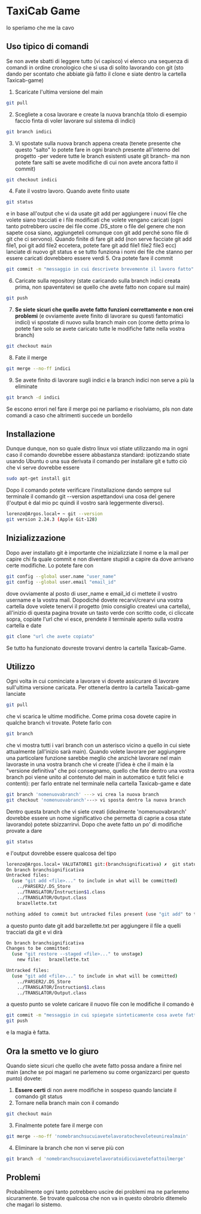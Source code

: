 # TaxiCab Game

Io speriamo che me la cavo

## Uso tipico di comandi
Se non avete sbatti di leggere tutto (vi capisco) vi elenco una sequenza di comandi in ordine cronologico che si usa di solito lavorando con git (sto dando per scontato che abbiate già fatto il clone e siate dentro la cartella Taxicab-game)
1. Scaricate l'ultima versione del main
```bash
git pull
```
2. Scegliete a cosa lavorare e create la nuova branch(a titolo di esempio faccio finta di voler lavorare sul sistema di indici)
```bash
git branch indici
```
3. Vi spostate sulla nuova branch appena creata (tenete presente che questo "salto" lo potete fare in ogni branch presente all'interno del progetto -per vedere tutte le branch esistenti usate git branch- ma non potete fare salti se avete modifiche di cui non avete ancora fatto il commit)
```bash
git checkout indici
```
4. Fate il vostro lavoro. Quando avete finito usate
```bash
git status
```
e in base all'output che vi da usate git add per aggiungere i nuovi file che volete siano tracciati e i file modificati che volete vengano caricati (ogni tanto potrebbero uscire dei file come .DS_store o file del genere che non sapete cosa siano, aggiungeteli comunque con git add perché sono file di git che ci servono). Quando finite di fare git add (non serve facciate git add file1, poi git add file2 eccetera, potete fare git add file1 file2 file3 ecc) lanciate di nuovo git status e se tutto funziona i nomi dei file che stanno per essere caricati dovrebbero essere verdi
5. Ora potete fare il commit
```bash
git commit -m "messaggio in cui descrivete brevemente il lavoro fatto"
```
6. Caricate sulla repository (state caricando sulla branch indici creata prima, non spaventatevi se quello che avete fatto non copare sul main)
```bash
git push
```
7. **Se siete sicuri che quello avete fatto funzioni correttamente e non crei problemi** (e ovviamente avete finito di lavorare su questi fantomatici indici) vi spostate di nuovo sulla branch main con (come detto prima lo potete fare solo se avete caricato tutte le modifiche fatte nella vostra branch)
```bash
git checkout main
``` 
8. Fate il merge 
```bash
git merge --no-ff indici 
```
9. Se avete finito di lavorare sugli indici e la branch indici non serve a più la eliminate
```bash
git branch -d indici
``` 
Se escono errori nel fare il merge poi ne parliamo e risolviamo, pls non date comandi a caso che altrimenti succede un bordello
## Installazione
Dunque dunque, non so quale distro linux voi stiate utilizzando ma in ogni caso il comando dovrebbe essere abbastanza standard: ipotizzando stiate usando Ubuntu o una sua derivata il comando per installare git e tutto ciò che vi serve dovrebbe essere
```bash
sudo apt-get install git
```
Dopo il comando potete verificare l'installazione dando sempre sul terminale il comando git --version aspettandovi una cosa del genere (l'output è dal mio pc quindi il vostro sarà leggermente diverso).
```bash
lorenzo@Argos.local➜ ~ git --version
git version 2.24.3 (Apple Git-128)
```

## Inizializzazione
Dopo aver installato git è importante che inizializziate il nome e la mail per capire chi fa quale commit e non diventare stupidi a capire da dove arrivano certe modifiche. Lo potete fare con 
```bash
git config --global user.name "user_name"
git config --global user.email "email_id"
```
dove ovviamente al posto di user_name e email_id ci mettete il vostro username e la vostra mail.
Dopodiché dovete recarvi/crearvi una vostra cartella dove volete tenervi il progetto (mio consiglio createvi una cartella), all'inizio di questa pagina trovate un tasto verde con scritto code, ci cliccate sopra, copiate l'url che vi esce, prendete il terminale aperto sulla vostra cartella e date
```bash
git clone "url che avete copiato"
``` 
Se tutto ha funzionato dovreste trovarvi dentro la cartella Taxicab-Game.


## Utilizzo
Ogni volta in cui cominciate a lavorare vi dovete assicurare di lavorare sull'ultima versione caricata. Per ottenerla dentro la cartella Taxicab-game lanciate
```bash
git pull
```
che vi scarica le ultime modifiche.
Come prima cosa dovete capire in qualche branch vi trovate. Potete farlo con
```bash
git branch
```
che vi mostra tutti i vari branch con un asterisco vicino a quello in cui siete attualmente (all'inizio sarà main). 
Quando volete lavorare per aggiungere una particolare funzione sarebbe meglio che anzichè lavorare nel main lavoraste in una vostra branch che vi create (l'idea è che il main è la "versione definitiva" che poi consegnamo, quello che fate dentro una vostra branch poi viene unito al contenuto del main in automatico e tutit felici e contenti): per farlo entrate nel terminale nella cartella Taxicab-game e date
```bash
git branch 'nomenuovabranch' ---> vi crea la nuova branch
git checkout 'nomenuovabranch'---> vi sposta dentro la nuova branch  
```
Dentro questa branch che vi siete creati (idealmente 'nomenuovabranch' dovrebbe essere un nome significativo che permetta di caprie a cosa state lavorando) potete sbizzarrirvi. Dopo che avete fatto un po' di modifiche provate a dare
```bash
git status 
```
e l'output dovrebbe essere qualcosa del tipo
```bash
lorenzo@Argos.local➜ VALUTATORE1 git:(branchsignificativa) ✗  git status                      
On branch branchsignificativa
Untracked files:
  (use "git add <file>..." to include in what will be committed)
	../PARSER2/.DS_Store
	../TRANSLATOR/Instruction$1.class
	../TRANSLATOR/Output.class
	brazellette.txt

nothing added to commit but untracked files present (use "git add" to track)
```
a questo punto date git add barzellette.txt per aggiungere il file a quelli tracciati da git e vi dirà
```bash
On branch branchsignificativa
Changes to be committed:
  (use "git restore --staged <file>..." to unstage)
	new file:   brazellette.txt

Untracked files:
  (use "git add <file>..." to include in what will be committed)
	../PARSER2/.DS_Store
	../TRANSLATOR/Instruction$1.class
	../TRANSLATOR/Output.class 
```
a questo punto se volete caricare il nuovo file con le modifiche il comando è
```bash
git commit -m "messaggio in cui spiegate sinteticamente cosa avete fatto"
git push
```
e la magia è fatta.
## Ora la smetto ve lo giuro
Quando siete sicuri che quello che avete fatto possa andare a finire nel main (anche se poi magari ne parlemeno su come organizzarci per questo punto) dovete:
1. **Essere certi** di non avere modifiche in sospeso quando lanciate il comando git status
2. Tornare nella branch main con il comando
```bash
git checkout main     
```
3. Finalmente potete fare il merge con 
```bash
git merge --no-ff 'nomebranchsucuiavetelavoratochevoleteunirealmain'    
```
4. Eliminare la branch che non vi serve più con 
```bash
git branch -d 'nomebranchsucuiavetelavoratoidicuiavetefattoilmerge'  
```

## Problemi
Probabilmente ogni tanto potrebbero uscire dei problemi ma ne parleremo sicuramente. Se trovate qualcosa che non va in questo obrobrio ditemelo che magari lo sistemo.